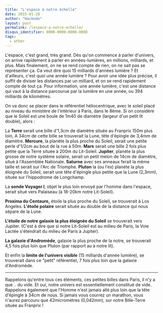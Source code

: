 ```yaml
---
title: "L'espace à notre échelle"
date: 2015-01-28
author: "Hackndo"
layout: post
permalink: /lespace-a-notre-echelle/
disqus_identifier: 0000-0000-0000-000D
tags:
  - other
---
```


L'espace, c'est grand, très grand. Dès qu'on commence à parler d'univers, on arrive rapidement à parler en années-lumières, en millions, milliards, et plus. Mais finalement, on ne se rend compte de rien, on ne sait pas se représenter ça. Ca veut dire quoi 15 milliards d'années lumière ? Et d'ailleurs, c'est quoi une année lumière ? Pour avoir une idée plus précise, il suffit de diviser les distances par un milliard, et on se rend rapidement compte de tout ça. Pour information, une année lumière, c'est une distance qui vaut à la distance parcourue par la lumière en une année, ou 394 milliards de kilomètres.

On va donc se placer dans le référentiel héliocentrique, avec le soleil placé au niveau du ministère de l'intérieur à Paris, dans le 8ème. Si on considère que le Soleil est une boule de 1m40 de diamètre (largeur d'un petit lit double), alors :

La **Terre** serait une bille d'1,3cm de diamètre située au Franprix 150m plus loin, A 34cm de cette bille se trouverait la Lune, tête d'épingle de 3,4mm de diamètre. **Mercure**, la planète la plus proche du Soleil, serait une petite perle d'1/2cm au bout de la rue à 50m. **Mars** serait une bille 2 fois plus petite que la Terre située à 200m du Lit-Soleil. **Jupiter**, planète la plus grosse de notre système solaire, serait un petit melon de 14cm de diamètre, situé à l'Assemblée Nationale. **Saturne** avec ses anneaux ferait la même taille et serait sur l'Arc de Triomphe. **Pluton** la (ou l'ex) planète la plus éloignée du Soleil, serait une tête d'épingle plus petite que la Lune (2,3mm), située sur l'hippodrome de Longchamp.

La **sonde Voyager I**, objet le plus loin envoyé par l'homme dans l'espace, serait situé vers Palaiseau (à 18-20km notre Lit-Soleil).

**Proxima du Centaure,** étoile la plus proche du Soleil, se trouverait à Los Angeles. **L'étoile polaire** serait située au double de la distance qui nous sépare de la Lune.

**L'étoile de notre galaxie la plus éloignée du Soleil** se trouverait vers Jupiter. (C'est à dire que si notre Lit-Soleil est au milieu de Paris, la Voie Lactée s'étendrait du milieu de Paris à Jupiter).

**La galaxie d'Andromède**, galaxie la plus proche de la notre, se trouverait 4,5 fois plus loin que Pluton (par rapport au à notre lit).

Et enfin la **limite de l'univers visible** (15 milliards d'année lumière), se trouverait dans ce "petit" référentiel, 7 fois plus loin que la galaxie d'Andromède.

* * *

Rappelons qu'entre tous ces éléments, ces petites billes dans Paris, il n'y a que .. du vide. Et oui, notre univers est essentiellement constitué de vide. Rappelons également que l'Homme n'est jamais allé plus loin que la tête d'épingle à 34cm de nous. Si jamais vous courrez un marathon, vous n'aurez parcouru que 42micromètres (0,042mm), sur notre Bille-Terre située au Franprix !